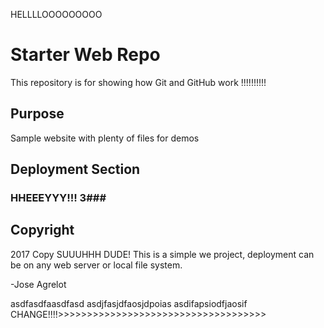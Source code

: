 HELLLLOOOOOOOOO

# Starter Web Repo

This repository is for showing how Git and GitHub work !!!!!!!!!!

## Purpose

Sample website with plenty of files for demos

## Deployment Section
### HHEEEYYY!!! 3###
## Copyright

2017 Copy
SUUUHHH DUDE!
This is a simple we project, deployment can be on any web
server or local file system.

-Jose Agrelot

asdfasdfaasdfasd
asdjfasjdfaosjdpoias
asdifapsiodfjaosif
CHANGE!!!!>>>>>>>>>>>>>>>>>>>>>>>>>>>>>>>>>>>>
